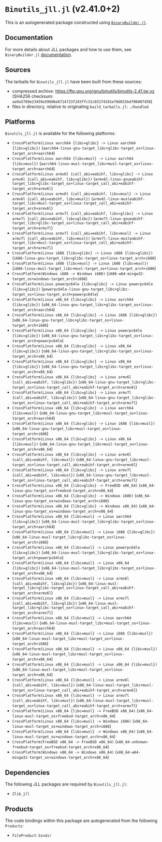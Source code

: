 # `Binutils_jll.jl` (v2.41.0+2)

This is an autogenerated package constructed using [`BinaryBuilder.jl`](https://github.com/JuliaPackaging/BinaryBuilder.jl).

## Documentation

For more details about JLL packages and how to use them, see `BinaryBuilder.jl` [documentation](https://docs.binarybuilder.org/stable/jll/).

## Sources

The tarballs for `Binutils_jll.jl` have been built from these sources:

* compressed archive: https://ftp.gnu.org/gnu/binutils/binutils-2.41.tar.xz (SHA256 checksum: `ae9a5789e23459e59606e6714723f2d3ffc31c03174191ef0d015bdf06007450`)
* files in directory, relative to originating `build_tarballs.jl`: `./bundled`

## Platforms

`Binutils_jll.jl` is available for the following platforms:

* `CrossPlatform(Linux aarch64 {libc=glibc} -> Linux aarch64 {libc=glibc})` (`aarch64-linux-gnu-target_libc+glibc-target_os+linux-target_arch+aarch64`)
* `CrossPlatform(Linux aarch64 {libc=musl} -> Linux aarch64 {libc=musl})` (`aarch64-linux-musl-target_libc+musl-target_os+linux-target_arch+aarch64`)
* `CrossPlatform(Linux armv6l {call_abi=eabihf, libc=glibc} -> Linux armv6l {call_abi=eabihf, libc=glibc})` (`armv6l-linux-gnueabihf-target_libc+glibc-target_os+linux-target_call_abi+eabihf-target_arch+armv6l`)
* `CrossPlatform(Linux armv6l {call_abi=eabihf, libc=musl} -> Linux armv6l {call_abi=eabihf, libc=musl})` (`armv6l-linux-musleabihf-target_libc+musl-target_os+linux-target_call_abi+eabihf-target_arch+armv6l`)
* `CrossPlatform(Linux armv7l {call_abi=eabihf, libc=glibc} -> Linux armv7l {call_abi=eabihf, libc=glibc})` (`armv7l-linux-gnueabihf-target_libc+glibc-target_os+linux-target_call_abi+eabihf-target_arch+armv7l`)
* `CrossPlatform(Linux armv7l {call_abi=eabihf, libc=musl} -> Linux armv7l {call_abi=eabihf, libc=musl})` (`armv7l-linux-musleabihf-target_libc+musl-target_os+linux-target_call_abi+eabihf-target_arch+armv7l`)
* `CrossPlatform(Linux i686 {libc=glibc} -> Linux i686 {libc=glibc})` (`i686-linux-gnu-target_libc+glibc-target_os+linux-target_arch+i686`)
* `CrossPlatform(Linux i686 {libc=musl} -> Linux i686 {libc=musl})` (`i686-linux-musl-target_libc+musl-target_os+linux-target_arch+i686`)
* `CrossPlatform(Windows i686 -> Windows i686)` (`i686-w64-mingw32-target_os+windows-target_arch+i686`)
* `CrossPlatform(Linux powerpc64le {libc=glibc} -> Linux powerpc64le {libc=glibc})` (`powerpc64le-linux-gnu-target_libc+glibc-target_os+linux-target_arch+powerpc64le`)
* `CrossPlatform(Linux x86_64 {libc=glibc} -> Linux aarch64 {libc=glibc})` (`x86_64-linux-gnu-target_libc+glibc-target_os+linux-target_arch+aarch64`)
* `CrossPlatform(Linux x86_64 {libc=glibc} -> Linux i686 {libc=glibc})` (`x86_64-linux-gnu-target_libc+glibc-target_os+linux-target_arch+i686`)
* `CrossPlatform(Linux x86_64 {libc=glibc} -> Linux powerpc64le {libc=glibc})` (`x86_64-linux-gnu-target_libc+glibc-target_os+linux-target_arch+powerpc64le`)
* `CrossPlatform(Linux x86_64 {libc=glibc} -> Linux x86_64 {libc=glibc})` (`x86_64-linux-gnu-target_libc+glibc-target_os+linux-target_arch+x86_64`)
* `CrossPlatform(Linux x86_64 {libc=glibc} -> Linux x86_64 {libc=glibc})` (`x86_64-linux-gnu-target_libc+glibc-target_os+linux-target_arch+x86_64`)
* `CrossPlatform(Linux x86_64 {libc=glibc} -> Linux armv6l {call_abi=eabihf, libc=glibc})` (`x86_64-linux-gnu-target_libc+glibc-target_os+linux-target_call_abi+eabihf-target_arch+armv6l`)
* `CrossPlatform(Linux x86_64 {libc=glibc} -> Linux armv7l {call_abi=eabihf, libc=glibc})` (`x86_64-linux-gnu-target_libc+glibc-target_os+linux-target_call_abi+eabihf-target_arch+armv7l`)
* `CrossPlatform(Linux x86_64 {libc=glibc} -> Linux aarch64 {libc=musl})` (`x86_64-linux-gnu-target_libc+musl-target_os+linux-target_arch+aarch64`)
* `CrossPlatform(Linux x86_64 {libc=glibc} -> Linux i686 {libc=musl})` (`x86_64-linux-gnu-target_libc+musl-target_os+linux-target_arch+i686`)
* `CrossPlatform(Linux x86_64 {libc=glibc} -> Linux x86_64 {libc=musl})` (`x86_64-linux-gnu-target_libc+musl-target_os+linux-target_arch+x86_64`)
* `CrossPlatform(Linux x86_64 {libc=glibc} -> Linux armv6l {call_abi=eabihf, libc=musl})` (`x86_64-linux-gnu-target_libc+musl-target_os+linux-target_call_abi+eabihf-target_arch+armv6l`)
* `CrossPlatform(Linux x86_64 {libc=glibc} -> Linux armv7l {call_abi=eabihf, libc=musl})` (`x86_64-linux-gnu-target_libc+musl-target_os+linux-target_call_abi+eabihf-target_arch+armv7l`)
* `CrossPlatform(Linux x86_64 {libc=glibc} -> FreeBSD x86_64)` (`x86_64-linux-gnu-target_os+freebsd-target_arch+x86_64`)
* `CrossPlatform(Linux x86_64 {libc=glibc} -> Windows i686)` (`x86_64-linux-gnu-target_os+windows-target_arch+i686`)
* `CrossPlatform(Linux x86_64 {libc=glibc} -> Windows x86_64)` (`x86_64-linux-gnu-target_os+windows-target_arch+x86_64`)
* `CrossPlatform(Linux x86_64 {libc=musl} -> Linux aarch64 {libc=glibc})` (`x86_64-linux-musl-target_libc+glibc-target_os+linux-target_arch+aarch64`)
* `CrossPlatform(Linux x86_64 {libc=musl} -> Linux i686 {libc=glibc})` (`x86_64-linux-musl-target_libc+glibc-target_os+linux-target_arch+i686`)
* `CrossPlatform(Linux x86_64 {libc=musl} -> Linux powerpc64le {libc=glibc})` (`x86_64-linux-musl-target_libc+glibc-target_os+linux-target_arch+powerpc64le`)
* `CrossPlatform(Linux x86_64 {libc=musl} -> Linux x86_64 {libc=glibc})` (`x86_64-linux-musl-target_libc+glibc-target_os+linux-target_arch+x86_64`)
* `CrossPlatform(Linux x86_64 {libc=musl} -> Linux armv6l {call_abi=eabihf, libc=glibc})` (`x86_64-linux-musl-target_libc+glibc-target_os+linux-target_call_abi+eabihf-target_arch+armv6l`)
* `CrossPlatform(Linux x86_64 {libc=musl} -> Linux armv7l {call_abi=eabihf, libc=glibc})` (`x86_64-linux-musl-target_libc+glibc-target_os+linux-target_call_abi+eabihf-target_arch+armv7l`)
* `CrossPlatform(Linux x86_64 {libc=musl} -> Linux aarch64 {libc=musl})` (`x86_64-linux-musl-target_libc+musl-target_os+linux-target_arch+aarch64`)
* `CrossPlatform(Linux x86_64 {libc=musl} -> Linux i686 {libc=musl})` (`x86_64-linux-musl-target_libc+musl-target_os+linux-target_arch+i686`)
* `CrossPlatform(Linux x86_64 {libc=musl} -> Linux x86_64 {libc=musl})` (`x86_64-linux-musl-target_libc+musl-target_os+linux-target_arch+x86_64`)
* `CrossPlatform(Linux x86_64 {libc=musl} -> Linux x86_64 {libc=musl})` (`x86_64-linux-musl-target_libc+musl-target_os+linux-target_arch+x86_64`)
* `CrossPlatform(Linux x86_64 {libc=musl} -> Linux armv6l {call_abi=eabihf, libc=musl})` (`x86_64-linux-musl-target_libc+musl-target_os+linux-target_call_abi+eabihf-target_arch+armv6l`)
* `CrossPlatform(Linux x86_64 {libc=musl} -> Linux armv7l {call_abi=eabihf, libc=musl})` (`x86_64-linux-musl-target_libc+musl-target_os+linux-target_call_abi+eabihf-target_arch+armv7l`)
* `CrossPlatform(Linux x86_64 {libc=musl} -> FreeBSD x86_64)` (`x86_64-linux-musl-target_os+freebsd-target_arch+x86_64`)
* `CrossPlatform(Linux x86_64 {libc=musl} -> Windows i686)` (`x86_64-linux-musl-target_os+windows-target_arch+i686`)
* `CrossPlatform(Linux x86_64 {libc=musl} -> Windows x86_64)` (`x86_64-linux-musl-target_os+windows-target_arch+x86_64`)
* `CrossPlatform(FreeBSD x86_64 -> FreeBSD x86_64)` (`x86_64-unknown-freebsd-target_os+freebsd-target_arch+x86_64`)
* `CrossPlatform(Windows x86_64 -> Windows x86_64)` (`x86_64-w64-mingw32-target_os+windows-target_arch+x86_64`)

## Dependencies

The following JLL packages are required by `Binutils_jll.jl`:

* `Zlib_jll`

## Products

The code bindings within this package are autogenerated from the following `Products`:

* `FileProduct`: `bindir`
